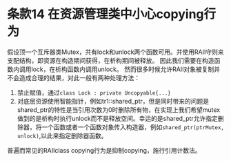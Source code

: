 # 条款14 在资源管理类中小心copying行为

假设顶一个互斥器类Mutex，共有lock和unlock两个函数可用。并使用RAII守则来支配结构，即资源在构造期间获得，在析构期间被释放。
因此我们需要在构造函数内调用lock，在析构函数内调用unlock。
然而很多时候允许RAII对象被复制并不会造成合理的结果，对此一般有两种处理方法：

1. 禁止赋值，通过`class Lock : private Uncopyable{...}`
2. 对底层资源使用智能指针，例如tr1::shared_ptr，但是同时带来的问题是shared_ptr的特性是当引用次数为0时删除所有物，在实现上我们希望mutex做到的是析构时执行unlock而不是释放空间。幸运的是shared_ptr允许指定删除器，将一个函数或者一个函数对象传入构造器，例如`shared_ptr(ptrMutex, unlock)`,以此来指定删除器函数。

普遍而常见的RAIIclass copying行为是抑制copying，施行引用计数法。